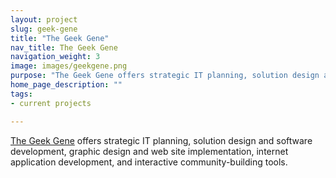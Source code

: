 ```yaml
---
layout: project
slug: geek-gene
title: "The Geek Gene"
nav_title: The Geek Gene
navigation_weight: 3
image: images/geekgene.png
purpose: "The Geek Gene offers strategic IT planning, solution design and software development, graphic design and web site implementation, internet application development, and interactive community-building tools."
home_page_description: ""
tags:
- current projects

---
```


[The Geek Gene](http://geekgene.com/) offers strategic IT planning, solution design and software development, graphic design and web site implementation, internet application development, and interactive community-building tools.
